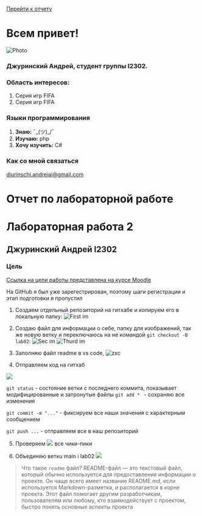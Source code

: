 
[Перейти к отчету](#отчет-по-лабораторной-работе)
# Всем привет!

![Photo](https://i.imgur.com/W3UrbsT.jpeg)

### Джуринский Андрей, студент группы I2302.

### Область интересов:
1. Серия игр FIFA
2. Серия игр FIFA

### Языки программирования
1. **Знаю:**   ¯\_(ツ)_/¯
2. **Изучаю:** php
3. **Хочу изучить:** C#

### Как со мной связаться
djurinschi.andreiai@gmail.com




# Отчет по лабораторной работе
# Лабораторная работа 2
## Джуринский Андрей I2302

### Цель
[Ссылка на цели работы представлена на курсе Moodle](https://moodle.usm.md/mod/assign/view.php?id=281960)

На GitHub я был уже зарегестрирован, поэтому шаги регистрации и этап подготовки я пропустил

1. Создаем отдельный репозиторий на гитхабе и копируем его в локальную папку:
![First im](https://i.imgur.com/aacu2hf.png)

2. Создаю файл для информации о себе, папку для изображений, так же новую ветку и переключаюсь на не командой `git checkout -B lab02`:
![Sec im](https://i.imgur.com/RG2UW6z.png)
![Thurd im](https://i.imgur.com/FL7936k.png)

3. Заполняю файл readme в vs code,
![zxc](https://i.imgur.com/VPrOGdW.png)

4. Отправляем код на гитхаб

![](https://i.imgur.com/4LyH0jz.png)

`git status` - состояние ветки с последнего коммита, показывает модифицированные и затронутые файлы
`git add * ` - сохраняю все изменения

`git commit -m "..."` - фиксируем все наши значения с характерным сообщением

`git push ...` - отправляем все в наш репозиторий

5. Проверяем
![](https://i.imgur.com/Jpmf9rj.png)
все чики-пики

6. Объединяю веткu main i lab02
![](https://i.imgur.com/ToOHlWO.png)

> Что такое `readme` файл?
README-файл — это текстовый файл, который обычно используется для предоставления информации о проекте. Он чаще всего имеет название README.md, если используется Markdown-разметка, и располагается в корне проекта. Этот файл помогает другим разработчикам, пользователям или любому, кто взаимодействует с проектом, быстро понять основные аспекты проекта



